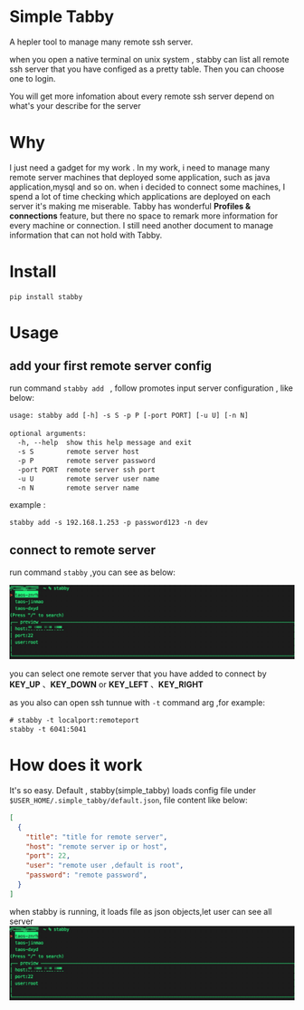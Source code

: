 # Simple Tabby

A hepler tool to manage many remote ssh server.

when you open a native terminal on unix system , stabby can list all remote ssh server that you have configed as a pretty table. Then you can choose one to login.

You will get more infomation about every remote ssh server depend on what's your describe for the server 

# Why

I just need a gadget for my work . In my work, i need to manage many remote server machines that deployed some application, such as java application,mysql and so on.
when i decided to connect some machines, I spend a lot of time checking which applications are deployed on each server
it's making me miserable. Tabby has wonderful **Profiles & connections** feature, but there no space to remark more information
for every machine or connection. I still need another document to manage information that can not hold with Tabby.

# Install

```shell
pip install stabby
```

# Usage

## add your first remote server config 
run command `stabby add ` , follow promotes input server configuration , like below:
```shell
usage: stabby add [-h] -s S -p P [-port PORT] [-u U] [-n N]                                                    
                                                                                                        
optional arguments:                                                                                            
  -h, --help  show this help message and exit                                                                  
  -s S        remote server host                                                                               
  -p P        remote server password                                                                           
  -port PORT  remote server ssh port                                                                           
  -u U        remote server user name                                                                          
  -n N        remote server name   
```
example :
```shell
stabby add -s 192.168.1.253 -p password123 -n dev
```

## connect to remote server

run command `stabby` ,you can see as below:

![image](./docs/1684896760610.jpg)

you can select one remote server that you have added to connect by **KEY_UP** 、**KEY_DOWN** or **KEY_LEFT** 、**KEY_RIGHT** 

as you also can open ssh tunnue with `-t` command arg ,for example:
```shell
# stabby -t localport:remoteport
stabby -t 6041:5041
```

# How does it work

It's so easy. Default , stabby(simple_tabby) loads config file under `$USER_HOME/.simple_tabby/default.json`, file content like below:

```json
[
  {
    "title": "title for remote server",
    "host": "remote server ip or host",
    "port": 22,
    "user": "remote user ,default is root",
    "password": "remote password",
  }
]
```

when stabby is running, it loads file as json objects,let user can see all server
![](docs/1684896760610.jpg)